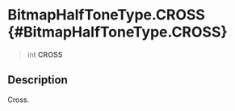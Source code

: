 BitmapHalfToneType.CROSS {#BitmapHalfToneType.CROSS}
========================

> int **CROSS**

Description
-----------

Cross.
